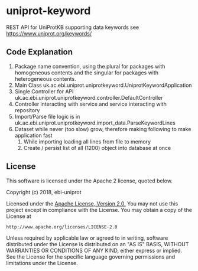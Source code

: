 # uniprot-keyword
REST API for UniProtKB supporting data keywords see https://www.uniprot.org/keywords/

## Code Explanation
1. Package name convention, using the plural for packages with homogeneous contents and the singular for packages with heterogeneous contents.
1. Main Class uk.ac.ebi.uniprot.uniprotkeyword.UniprotKeywordApplication
1. Single Controller for API uk.ac.ebi.uniprot.uniprotkeyword.controller.DefaultController
1. Controller interacting with service and service interacting with repository
1. Import/Parse file logic is in uk.ac.ebi.uniprot.uniprotkeyword.import_data.ParseKeywordLines
1. Dataset while never (too slow) grow, therefore making following to make application fast
   1. While importing loading all lines from file to memory
   1. Create / persist list of all (1200) object into database at once

## License
This software is licensed under the Apache 2 license, quoted below.

Copyright (c) 2018, ebi-uniprot

Licensed under the [Apache License, Version 2.0.](LICENSE) You may not
use this project except in compliance with the License. You may obtain a copy of
the License at

    http://www.apache.org/licenses/LICENSE-2.0

Unless required by applicable law or agreed to in writing, software
distributed under the License is distributed on an "AS IS" BASIS, WITHOUT
WARRANTIES OR CONDITIONS OF ANY KIND, either express or implied. See the
License for the specific language governing permissions and limitations under
the License.
